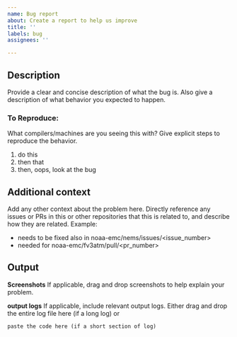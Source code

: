 ```yaml
---
name: Bug report
about: Create a report to help us improve
title: ''
labels: bug
assignees: ''

---
```


## Description
Provide a clear and concise description of what the bug is.
Also give a description of what behavior you expected to happen.


### To Reproduce:
What compilers/machines are you seeing this with?
Give explicit steps to reproduce the behavior.
1. do this
2. then that
3. then, oops, look at the bug


## Additional context
Add any other context about the problem here.
Directly reference any issues or PRs in this or other repositories that this is related to, and describe how they are related. Example:
- needs to be fixed also in noaa-emc/nems/issues/<issue_number>
- needed for noaa-emc/fv3atm/pull/<pr_number>


## Output

**Screenshots**
If applicable, drag and drop screenshots to help explain your problem.

**output logs**
If applicable, include relevant output logs.
Either drag and drop the entire log file here (if a long log) or

```
paste the code here (if a short section of log)
```
